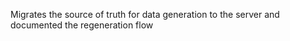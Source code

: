 Migrates the source of truth for data generation to the server and documented the regeneration flow
